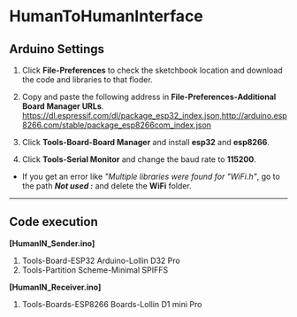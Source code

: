 # HumanToHumanInterface 
##  Arduino Settings

1. Click __File-Preferences__ to check the sketchbook location and download the code and libraries to that floder.

2. Copy and paste the following address in __File-Preferences-Additional Board Manager URLs__. https://dl.espressif.com/dl/package_esp32_index.json,http://arduino.esp8266.com/stable/package_esp8266com_index.json

3. Click __Tools-Board-Board Manager__ and install **esp32** and **esp8266**.

4. Click __Tools-Serial Monitor__ and change the baud rate to __115200__.
+ If you get an error like _"Multiple libraries were found for "WiFi.h"_,
 go to the path ***Not used :*** and delete the **WiFi** folder.

_________________________________
##  Code execution

__[HumanIN_Sender.ino]__
1. Tools-Board-ESP32 Arduino-Lollin D32 Pro
2. Tools-Partition Scheme-Minimal SPIFFS

__[HumanIN_Receiver.ino]__
1. Tools-Boards-ESP8266 Boards-Lollin D1 mini Pro
